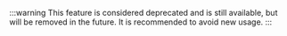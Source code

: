 :::warning
This feature is considered deprecated and is still available, but will be removed in the future. It is recommended to avoid new usage.
:::